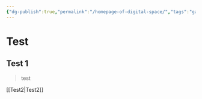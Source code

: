 ```yaml
---
{"dg-publish":true,"permalink":"/homepage-of-digital-space/","tags":"gardenEntry"}
---
```



# Test
## Test 1
> test

[[Test2|Test2]]